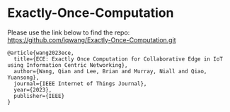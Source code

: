 # Exactly-Once-Computation

Please use the link below to find the repo:  
https://github.com/iqwang/Exactly-Once-Computation.git

```
@article{wang2023ece,
  title={ECE: Exactly Once Computation for Collaborative Edge in IoT using Information Centric Networking},
  author={Wang, Qian and Lee, Brian and Murray, Niall and Qiao, Yuansong},
  journal={IEEE Internet of Things Journal},
  year={2023},
  publisher={IEEE}
}
```
